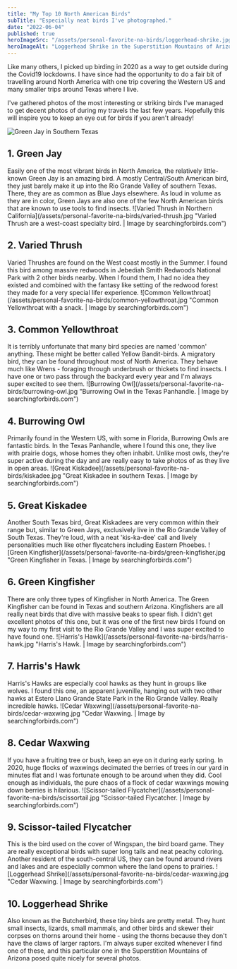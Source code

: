 ```yaml
---
title: "My Top 10 North American Birds"
subTitle: "Especially neat birds I've photographed."
date: "2022-06-04"
published: true
heroImageSrc: "/assets/personal-favorite-na-birds/loggerhead-shrike.jpg"
heroImageAlt: "Loggerhead Shrike in the Superstition Mountains of Arizona"
---
```


Like many others, I picked up birding in 2020 as a way to get outside during the Covid19 lockdowns. I have since had the
opportunity to do a fair bit of travelling around North America with one trip covering the Western US and many smaller
trips around Texas where I live.

I've gathered photos of the most interesting or striking birds I've managed to get decent photos of during my travels
the last few years. Hopefully this will inspire you to keep an eye out for birds if you aren't already!

![Green Jay in Southern Texas](/assets/personal-favorite-na-birds/green-jay.jpg "Green Jay in southern Texas. | Image by searchingforbirds.com")
<h2>1. Green Jay</h2>
   Easily one of the most vibrant birds in North America, the relatively little-known Green Jay is an amazing bird.
   A mostly Central/South American bird, they just barely make it up into the Rio Grande Valley of southern Texas. There,
   they are as common as Blue Jays elsewhere. As loud in volume as they are in color, Green Jays are also one of the few
   North American birds that are known to use tools to find insects.
![Varied Thrush in Northern California](/assets/personal-favorite-na-birds/varied-thrush.jpg "Varied Thrush are a west-coast specialty bird. | Image by searchingforbirds.com") 
<h2>2. Varied Thrush</h2>
   Varied Thrushes are found on the West coast mostly in the Summer. I found this bird among massive redwoods in Jebediah Smith Redwoods National Park with 2 other birds nearby.
   When I found them, I had no idea they existed and combined with the fantasy like setting of the redwood forest they made
   for a very special lifer experience.
![Common Yellowthroat](/assets/personal-favorite-na-birds/common-yellowthroat.jpg "Common Yellowthroat with a snack. | Image by searchingforbirds.com")
<h2>3. Common Yellowthroat</h2>
   It is terribly unfortunate that many bird species are named 'common' anything. These might be better called Yellow Bandit-birds.
   A migratory bird, they can be found throughout most of North America. They behave much like Wrens - foraging through
   underbrush or thickets to find insects. I have one or two pass through the backyard every year and I'm always super excited
   to see them.
![Burrowing Owl](/assets/personal-favorite-na-birds/burrowing-owl.jpg "Burrowing Owl in the Texas Panhandle. | Image by searchingforbirds.com")
<h2>4. Burrowing Owl</h2>
   Primarily found in the Western US, with some in Florida, Burrowing Owls are fantastic birds. In the Texas Panhandle, where
   I found this one, they live with prairie dogs, whose homes they often inhabit. Unlike most owls, they're super active
   during the day and are really easy to take photos of as they live in open areas.
![Great Kiskadee](/assets/personal-favorite-na-birds/kiskadee.jpg "Great Kiskadee in southern Texas. | Image by searchingforbirds.com")
<h2>5. Great Kiskadee</h2>
   Another South Texas bird, Great Kiskadees are very common within their range but, similar to Green Jays, exclusively 
   live in the Rio Grande Valley of South Texas. They're loud, with a neat 'kis-ka-dee' call and lively personalities much
   like other flycatchers including Eastern Phoebes.
![Green Kingfisher](/assets/personal-favorite-na-birds/green-kingfisher.jpg "Green Kingfisher in Texas. | Image by searchingforbirds.com")
<h2>6. Green Kingfisher</h2>
   There are only three types of Kingfisher in North America. The Green Kingfisher can be found in Texas and southern Arizona.
   Kingfishers are all really neat birds that dive with massive beaks to spear fish. I didn't get excellent photos of this one,
   but it was one of the first new birds I found on my way to my first visit to the Rio Grande Valley and I was super excited
   to have found one.
![Harris's Hawk](/assets/personal-favorite-na-birds/harris-hawk.jpg "Harris's Hawk. | Image by searchingforbirds.com")
<h2>7. Harris's Hawk</h2>
   Harris's Hawks are especially cool hawks as they hunt in groups like wolves. I found this one, an apparent juvenille, 
   hanging out with two other hawks at Estero Llano Grande State Park in the Rio Grande Valley. Really incredible hawks.
![Cedar Waxwing](/assets/personal-favorite-na-birds/cedar-waxwing.jpg "Cedar Waxwing. | Image by searchingforbirds.com")
<h2>8. Cedar Waxwing</h2>
   If you have a fruiting tree or bush, keep an eye on it during early spring. In 2020, huge flocks of waxwings decimated
   the berries of trees in our yard in minutes flat and I was fortunate enough to be around when they did. Cool enough
   as individuals, the pure chaos of a flock of cedar waxwings mowing down berries is hilarious.
![Scissor-tailed Flycatcher](/assets/personal-favorite-na-birds/scissortail.jpg "Scissor-tailed Flycatcher. | Image by searchingforbirds.com")
<h2>9. Scissor-tailed Flycatcher</h2>
   This is the bird used on the cover of Wingspan, the bird board game. They are really exceptional birds with super long
   tails and neat peachy coloring. Another resident of the south-central US, they can be found around rivers and lakes
   and are especially common where the land opens to prairies.
![Loggerhead Shrike](/assets/personal-favorite-na-birds/cedar-waxwing.jpg "Cedar Waxwing. | Image by searchingforbirds.com")
<h2>10. Loggerhead Shrike</h2>
    Also known as the Butcherbird, these tiny birds are pretty metal. They hunt small insects, lizards, small mammals, and other birds
    and skewer their corpses on thorns around their home - using the thorns because they don't have the claws of larger
    raptors. I'm always super excited whenever I find one of these, and this particular one in the Superstition Mountains
    of Arizona posed quite nicely for several photos.







